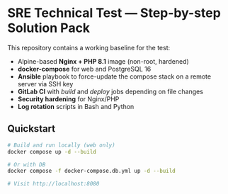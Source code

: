 # SRE Technical Test — Step-by-step Solution Pack

This repository contains a working baseline for the test:

- Alpine-based **Nginx + PHP 8.1** image (non-root, hardened)
- **docker-compose** for web and PostgreSQL 16
- **Ansible** playbook to force-update the compose stack on a remote server via SSH key
- **GitLab CI** with *build* and *deploy* jobs depending on file changes
- **Security hardening** for Nginx/PHP
- **Log rotation** scripts in Bash and Python

## Quickstart

```bash
# Build and run locally (web only)
docker compose up -d --build

# Or with DB
docker compose -f docker-compose.db.yml up -d --build

# Visit http://localhost:8080